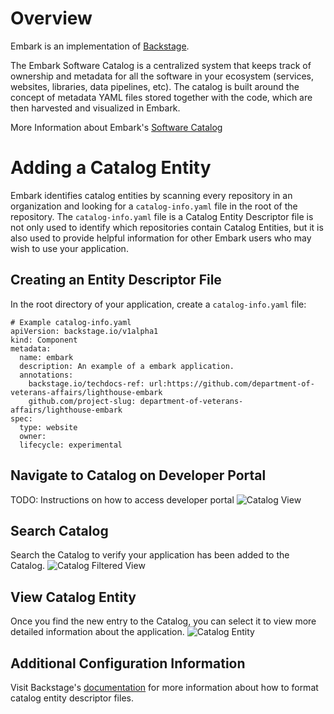 # Overview

Embark is an implementation of [Backstage](https://backstage.io/).

The Embark Software Catalog is a centralized system that keeps track of ownership and metadata for all the software in your ecosystem (services, websites, libraries, data pipelines, etc). The catalog is built around the concept of metadata YAML files stored together with the code, which are then harvested and visualized in Embark.

More Information about Embark's [Software Catalog](https://backstage.io/docs/features/software-catalog/software-catalog-overview)

# Adding a Catalog Entity

Embark identifies catalog entities by scanning every repository in an organization and looking for a `catalog-info.yaml` file in the root of the repository. The `catalog-info.yaml` file is a Catalog Entity Descriptor file is not only used to identify which repositories contain Catalog Entities, but it is also used to provide helpful information for other Embark users who may wish to use your application.

## Creating an Entity Descriptor File

In the root directory of your application, create a `catalog-info.yaml` file:

```
# Example catalog-info.yaml
apiVersion: backstage.io/v1alpha1
kind: Component
metadata:
  name: embark
  description: An example of a embark application.
  annotations:
    backstage.io/techdocs-ref: url:https://github.com/department-of-veterans-affairs/lighthouse-embark
    github.com/project-slug: department-of-veterans-affairs/lighthouse-embark
spec:
  type: website
  owner:
  lifecycle: experimental
```

## Navigate to Catalog on Developer Portal

TODO: Instructions on how to access developer portal
![Catalog View](https://raw.githubusercontent.com/department-of-veterans-affairs/lighthouse-embark/main/docs/images/catalog_view.png)

## Search Catalog

Search the Catalog to verify your application has been added to the Catalog.
![Catalog Filtered View](https://raw.githubusercontent.com/department-of-veterans-affairs/lighthouse-embark/main/docs/images/catalog_filtered_view.png)

## View Catalog Entity

Once you find the new entry to the Catalog, you can select it to view more detailed information about the application.
![Catalog Entity](https://raw.githubusercontent.com/department-of-veterans-affairs/lighthouse-embark/main/docs/images/catalog_entity.png)

## Additional Configuration Information

Visit Backstage's [documentation](https://backstage.io/docs/features/software-catalog/descriptor-format) for more information about how to format catalog entity descriptor files.
